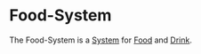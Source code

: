 # Food-System

The Food-System is a [System](600083.md) for [Food](203400000.md) and [Drink](203000000.md).